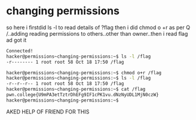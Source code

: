 # changing permissions
so here i firstdid ls -l to read details of ?flag
then i did chmod o +r as per Q /..adding reading permissions to others..other than owner..then i read flag ad got it
``` bash
Connected!
hacker@permissions~changing-permissions:~$ ls -l /flag
-r-------- 1 root root 58 Oct 18 17:50 /flag

hacker@permissions~changing-permissions:~$ chmod o+r /flag
hacker@permissions~changing-permissions:~$ ls -l /flag
-r--r--r-- 1 root root 58 Oct 18 17:50 /flag
hacker@permissions~changing-permissions:~$ cat /flag
pwn.college{U9mPA3etTztrDhEFg9IF1cPK1vu.dNzNyUDL1MjN0czW}
hacker@permissions~changing-permissions:~$
```
AKED HELP OF FRIEND FOR THIS
